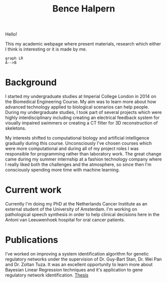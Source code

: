 ﻿---
permalink: /
title: "Bence Halpern"
excerpt: "About me"
author_profile: true
redirect_from: 
  - /about/
  - /about.html
---

Hello!

This my academic webpage where present materials, research which either I think is interesting or it is made by me.


 <pre><code class="language-mermaid">graph LR
A--&gt;B
</code></pre>


Background
======

I started my undergraduate studies at Imperial College London in 2014 on the Biomedical Engineering Course. My aim was to learn more about how advanced technology applied to biological scenarios can help people. During my undergraduate studies, I took part of several projects which were highly interdisciplinary including creating an electrical feedback system for visually impaired swimmers or creating a CT filter for 3D reconstruction of skeletons.

My interests shifted to computational biology and artificial intelligence gradually during this course. Unconsciously I’ve chosen courses which were more computational and during all of my project roles I was responsible for programming rather than laboratory work. The great change came during my summer internship at a fashion technology company where I really liked both the challenges and the atmosphere, so since then I'm consciously spending more time with machine learning.

Current work
======

Currently I'm doing my PhD at the Netherlands Cancer Institute as an external student of the University of Amsterdam. I'm working on pathological speech synthesis in order to help clinical decisions here in the Antoni van Leeuwenhoek hospital for oral cancer patients.

Publications
======
I’ve worked on improving a system identification algorithm for genetic regulatory networks under the supervision of Dr. Guy-Bart Stan, Dr. Wei Pan and Dr. Zoltan Tuza. It was an excellent opportunity to learn more about Bayesian Linear Regression techniques and it's application to gene regulatory network identification.
[Thesis](https://github.com/karkirowle/sysidProject/blob/master/VanillaID/thesis/Thesis_Halpern_2018_v3.pdf)